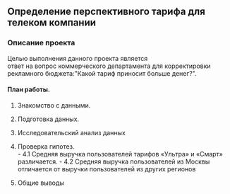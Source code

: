 ## Определение перспективного тарифа для телеком компании

### Описание проекта 
Целью выполнения данного проекта является  
ответ на вопрос коммерческого департамента для корректировки рекламного бюджета:"Какой тариф приносит больше денег?".  

#### План работы.   
  1. Знакомство с данными.    
  2. Подготовка данных.  
  3. Исследовательский анализ данных  
  4. Проверка гипотез.   
    - 4.1 Средняя выручка пользователей тарифов «Ультра» и «Смарт» различается. 
    - 4.2 Средняя выручка пользователей из Москвы отличается от выручки пользователей из других регионов
   
 5. Общие выводы
